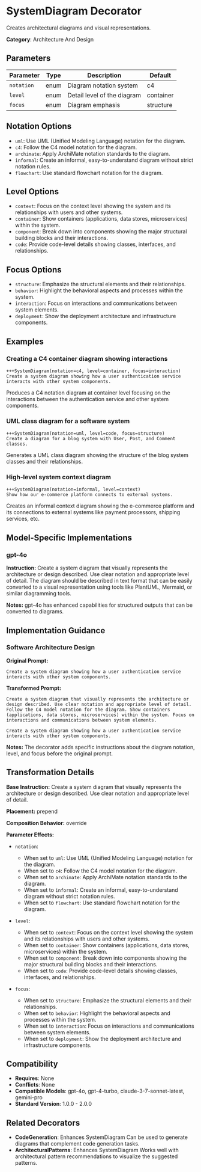 # SystemDiagram Decorator

Creates architectural diagrams and visual representations.

**Category**: Architecture And Design

## Parameters

| Parameter | Type | Description | Default |
|-----------|------|-------------|--------|
| `notation` | enum | Diagram notation system | c4 |
| `level` | enum | Detail level of the diagram | container |
| `focus` | enum | Diagram emphasis | structure |

## Notation Options

- `uml`: Use UML (Unified Modeling Language) notation for the diagram.
- `c4`: Follow the C4 model notation for the diagram.
- `archimate`: Apply ArchiMate notation standards to the diagram.
- `informal`: Create an informal, easy-to-understand diagram without strict notation rules.
- `flowchart`: Use standard flowchart notation for the diagram.

## Level Options

- `context`: Focus on the context level showing the system and its relationships with users and other systems.
- `container`: Show containers (applications, data stores, microservices) within the system.
- `component`: Break down into components showing the major structural building blocks and their interactions.
- `code`: Provide code-level details showing classes, interfaces, and relationships.

## Focus Options

- `structure`: Emphasize the structural elements and their relationships.
- `behavior`: Highlight the behavioral aspects and processes within the system.
- `interaction`: Focus on interactions and communications between system elements.
- `deployment`: Show the deployment architecture and infrastructure components.

## Examples

### Creating a C4 container diagram showing interactions

```
+++SystemDiagram(notation=c4, level=container, focus=interaction)
Create a system diagram showing how a user authentication service interacts with other system components.
```

Produces a C4 notation diagram at container level focusing on the interactions between the authentication service and other system components.

### UML class diagram for a software system

```
+++SystemDiagram(notation=uml, level=code, focus=structure)
Create a diagram for a blog system with User, Post, and Comment classes.
```

Generates a UML class diagram showing the structure of the blog system classes and their relationships.

### High-level system context diagram

```
+++SystemDiagram(notation=informal, level=context)
Show how our e-commerce platform connects to external systems.
```

Creates an informal context diagram showing the e-commerce platform and its connections to external systems like payment processors, shipping services, etc.

## Model-Specific Implementations

### gpt-4o

**Instruction:** Create a system diagram that visually represents the architecture or design described. Use clear notation and appropriate level of detail. The diagram should be described in text format that can be easily converted to a visual representation using tools like PlantUML, Mermaid, or similar diagramming tools.

**Notes:** gpt-4o has enhanced capabilities for structured outputs that can be converted to diagrams.


## Implementation Guidance

### Software Architecture Design

**Original Prompt:**
```
Create a system diagram showing how a user authentication service interacts with other system components.
```

**Transformed Prompt:**
```
Create a system diagram that visually represents the architecture or design described. Use clear notation and appropriate level of detail. Follow the C4 model notation for the diagram. Show containers (applications, data stores, microservices) within the system. Focus on interactions and communications between system elements.

Create a system diagram showing how a user authentication service interacts with other system components.
```

**Notes:** The decorator adds specific instructions about the diagram notation, level, and focus before the original prompt.

## Transformation Details

**Base Instruction:** Create a system diagram that visually represents the architecture or design described. Use clear notation and appropriate level of detail.

**Placement:** prepend

**Composition Behavior:** override

**Parameter Effects:**

- `notation`:
  - When set to `uml`: Use UML (Unified Modeling Language) notation for the diagram.
  - When set to `c4`: Follow the C4 model notation for the diagram.
  - When set to `archimate`: Apply ArchiMate notation standards to the diagram.
  - When set to `informal`: Create an informal, easy-to-understand diagram without strict notation rules.
  - When set to `flowchart`: Use standard flowchart notation for the diagram.

- `level`:
  - When set to `context`: Focus on the context level showing the system and its relationships with users and other systems.
  - When set to `container`: Show containers (applications, data stores, microservices) within the system.
  - When set to `component`: Break down into components showing the major structural building blocks and their interactions.
  - When set to `code`: Provide code-level details showing classes, interfaces, and relationships.

- `focus`:
  - When set to `structure`: Emphasize the structural elements and their relationships.
  - When set to `behavior`: Highlight the behavioral aspects and processes within the system.
  - When set to `interaction`: Focus on interactions and communications between system elements.
  - When set to `deployment`: Show the deployment architecture and infrastructure components.

## Compatibility

- **Requires**: None
- **Conflicts**: None
- **Compatible Models**: gpt-4o, gpt-4-turbo, claude-3-7-sonnet-latest, gemini-pro
- **Standard Version**: 1.0.0 - 2.0.0

## Related Decorators

- **CodeGeneration**: Enhances SystemDiagram Can be used to generate diagrams that complement code generation tasks.
- **ArchitecturalPatterns**: Enhances SystemDiagram Works well with architectural pattern recommendations to visualize the suggested patterns.
